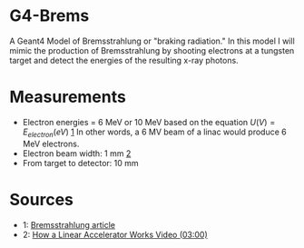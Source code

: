 # G4-Brems
A Geant4 Model of Bremsstrahlung or "braking radiation." In this model I will mimic the production of Bremsstrahlung by shooting electrons at a tungsten target and detect the energies of the resulting x-ray photons. 


# Measurements
- Electron energies = 6 MeV or 10 MeV based on the equation $U (V) = E_{electron} (eV)$ [1](#sources) In other words, a 6 MV beam of a linac would produce 6 MeV electrons.
- Electron beam width: 1 mm [2](#sources)
- From target to detector: 10 mm


# Sources
- 1: [Bremsstrahlung article](https://folk.ntnu.no/floban/KJ%20%203055/X%20%20Ray/Bremsstrahlung.htm)
- 2: [How a Linear Accelerator Works Video (03:00)](https://www.youtube.com/watch?v=jSgnWfbEx1A)
